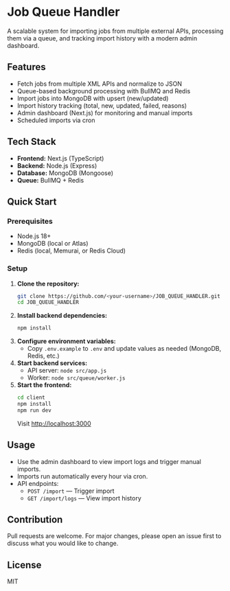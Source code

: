 # Job Queue Handler

A scalable system for importing jobs from multiple external APIs, processing them via a queue, and tracking import history with a modern admin dashboard.

## Features
- Fetch jobs from multiple XML APIs and normalize to JSON
- Queue-based background processing with BullMQ and Redis
- Import jobs into MongoDB with upsert (new/updated)
- Import history tracking (total, new, updated, failed, reasons)
- Admin dashboard (Next.js) for monitoring and manual imports
- Scheduled imports via cron

## Tech Stack
- **Frontend:** Next.js (TypeScript)
- **Backend:** Node.js (Express)
- **Database:** MongoDB (Mongoose)
- **Queue:** BullMQ + Redis

## Quick Start

### Prerequisites
- Node.js 18+
- MongoDB (local or Atlas)
- Redis (local, Memurai, or Redis Cloud)

### Setup
1. **Clone the repository:**
   ```bash
   git clone https://github.com/<your-username>/JOB_QUEUE_HANDLER.git
   cd JOB_QUEUE_HANDLER
   ```
2. **Install backend dependencies:**
   ```bash
   npm install
   ```
3. **Configure environment variables:**
   - Copy `.env.example` to `.env` and update values as needed (MongoDB, Redis, etc.)
4. **Start backend services:**
   - API server: `node src/app.js`
   - Worker: `node src/queue/worker.js`
5. **Start the frontend:**
   ```bash
   cd client
   npm install
   npm run dev
   ```
   Visit [http://localhost:3000](http://localhost:3000)

## Usage
- Use the admin dashboard to view import logs and trigger manual imports.
- Imports run automatically every hour via cron.
- API endpoints:
  - `POST /import` — Trigger import
  - `GET /import/logs` — View import history

## Contribution
Pull requests are welcome. For major changes, please open an issue first to discuss what you would like to change.

## License
MIT 
